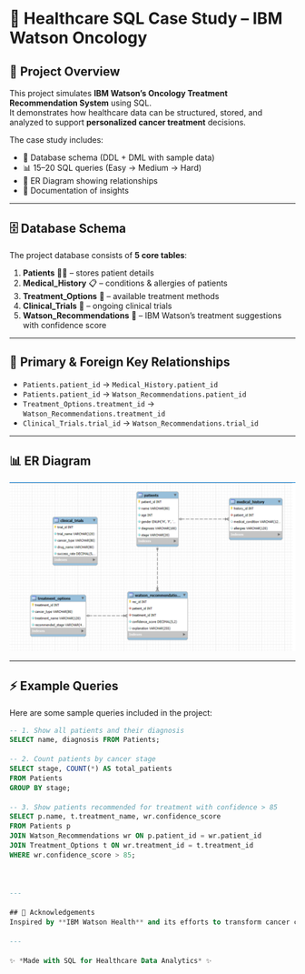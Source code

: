 # 🏥 Healthcare SQL Case Study – IBM Watson Oncology

## 📌 Project Overview
This project simulates **IBM Watson’s Oncology Treatment Recommendation System** using SQL.  
It demonstrates how healthcare data can be structured, stored, and analyzed to support **personalized cancer treatment** decisions.

The case study includes:
- 📂 Database schema (DDL + DML with sample data)
- 📊 15–20 SQL queries (Easy → Medium → Hard)
- 🔗 ER Diagram showing relationships
- 📘 Documentation of insights

---

## 🗄️ Database Schema
The project database consists of **5 core tables**:

1. **Patients** 🧑‍⚕️ – stores patient details  
2. **Medical_History** 📋 – conditions & allergies of patients  
3. **Treatment_Options** 💊 – available treatment methods  
4. **Clinical_Trials** 🧪 – ongoing clinical trials  
5. **Watson_Recommendations** 🤖 – IBM Watson’s treatment suggestions with confidence score  

---

## 🔑 Primary & Foreign Key Relationships
- `Patients.patient_id` → `Medical_History.patient_id`  
- `Patients.patient_id` → `Watson_Recommendations.patient_id`  
- `Treatment_Options.treatment_id` → `Watson_Recommendations.treatment_id`  
- `Clinical_Trials.trial_id` → `Watson_Recommendations.trial_id`  

---

## 📊 ER Diagram
![ER Diagram](ER-Diagram.png)


---

## ⚡ Example Queries
Here are some sample queries included in the project:

```sql
-- 1. Show all patients and their diagnosis
SELECT name, diagnosis FROM Patients;

-- 2. Count patients by cancer stage
SELECT stage, COUNT(*) AS total_patients
FROM Patients
GROUP BY stage;

-- 3. Show patients recommended for treatment with confidence > 85
SELECT p.name, t.treatment_name, wr.confidence_score
FROM Patients p
JOIN Watson_Recommendations wr ON p.patient_id = wr.patient_id
JOIN Treatment_Options t ON wr.treatment_id = t.treatment_id
WHERE wr.confidence_score > 85;



---

## 🙌 Acknowledgements
Inspired by **IBM Watson Health** and its efforts to transform cancer care using **AI-driven treatment recommendations**.  

---

✨ *Made with SQL for Healthcare Data Analytics* ✨


